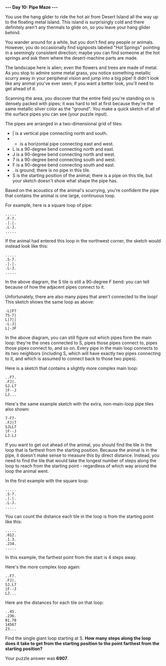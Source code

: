 **--- Day 10: Pipe Maze ---**

You use the hang glider to ride the hot air from Desert Island all the way up to the floating metal island. This island is surprisingly cold and there definitely aren't any thermals to glide on, so you leave your hang glider behind.

You wander around for a while, but you don't find any people or animals. However, you do occasionally find signposts labeled "Hot Springs" pointing in a seemingly consistent direction; maybe you can find someone at the hot springs and ask them where the desert-machine parts are made.

The landscape here is alien; even the flowers and trees are made of metal. As you stop to admire some metal grass, you notice something metallic scurry away in your peripheral vision and jump into a big pipe! It didn't look like any animal you've ever seen; if you want a better look, you'll need to get ahead of it.

Scanning the area, you discover that the entire field you're standing on is densely packed with pipes; it was hard to tell at first because they're the same metallic silver color as the "ground". You make a quick sketch of all of the surface pipes you can see (your puzzle input).

The pipes are arranged in a two-dimensional grid of tiles:

- | is a vertical pipe connecting north and south.
- - is a horizontal pipe connecting east and west.
- L is a 90-degree bend connecting north and east.
- J is a 90-degree bend connecting north and west.
- 7 is a 90-degree bend connecting south and west.
- F is a 90-degree bend connecting south and east.
- . is ground; there is no pipe in this tile.
- S is the starting position of the animal; there is a pipe on this tile, but your sketch doesn't show what shape the pipe has.

Based on the acoustics of the animal's scurrying, you're confident the pipe that contains the animal is one large, continuous loop.

For example, here is a square loop of pipe:
```
.....
.F-7.
.|.|.
.L-J.
.....
```

If the animal had entered this loop in the northwest corner, the sketch would instead look like this:
```
.....
.S-7.
.|.|.
.L-J.
.....
```

In the above diagram, the S tile is still a 90-degree F bend: you can tell because of how the adjacent pipes connect to it.

Unfortunately, there are also many pipes that aren't connected to the loop! This sketch shows the same loop as above:
```
-L|F7
7S-7|
L|7||
-L-J|
L|-JF
```

In the above diagram, you can still figure out which pipes form the main loop: they're the ones connected to S, pipes those pipes connect to, pipes those pipes connect to, and so on. Every pipe in the main loop connects to its two neighbors (including S, which will have exactly two pipes connecting to it, and which is assumed to connect back to those two pipes).

Here is a sketch that contains a slightly more complex main loop:
```
..F7.
.FJ|.
SJ.L7
|F--J
LJ...
```

Here's the same example sketch with the extra, non-main-loop pipe tiles also shown:
```
7-F7-
.FJ|7
SJLL7
|F--J
LJ.LJ
```

If you want to get out ahead of the animal, you should find the tile in the loop that is farthest from the starting position. Because the animal is in the pipe, it doesn't make sense to measure this by direct distance. Instead, you need to find the tile that would take the longest number of steps along the loop to reach from the starting point - regardless of which way around the loop the animal went.

In the first example with the square loop:
```
.....
.S-7.
.|.|.
.L-J.
.....
```

You can count the distance each tile in the loop is from the starting point like this:
```
.....
.012.
.1.3.
.234.
.....
```

In this example, the farthest point from the start is 4 steps away.

Here's the more complex loop again:
```
..F7.
.FJ|.
SJ.L7
|F--J
LJ...
```

Here are the distances for each tile on that loop:
```
..45.
.236.
01.78
14567
23...
```

Find the single giant loop starting at S. **How many steps along the loop does it take to get from the starting position to the point farthest from the starting position?**

Your puzzle answer was **6907**.